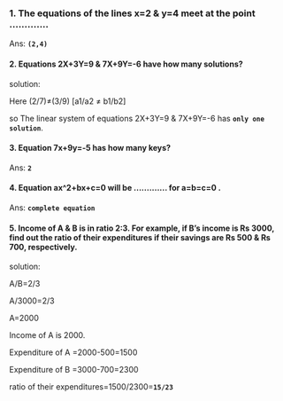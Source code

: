 ### 1. The equations of the lines x=2 & y=4 meet at the point .............
Ans: **`(2,4)`**


#### 2. Equations 2X+3Y=9 & 7X+9Y=-6 have how many solutions?
solution:

Here (2/7)≠(3/9)      [a1/a2 ≠ b1/b2]

so The linear system of equations 2X+3Y=9 & 7X+9Y=-6 has **`only one solution`**.


#### 3. Equation 7x+9y=-5 has how many keys?
Ans: **`2`**


#### 4. Equation ax^2+bx+c=0 will be ............. for a=b=c=0 .
Ans: **`complete equation`**


#### 5. Income of A & B is in ratio 2:3. For example, if B’s income is Rs 3000, find out the ratio of their expenditures if their savings are Rs 500 & Rs 700, respectively.
solution:

A/B=2/3

A/3000=2/3

A=2000

Income of A is 2000.

Expenditure of A =2000-500=1500

Expenditure of B =3000-700=2300

ratio of their expenditures=1500/2300=**`15/23`**
